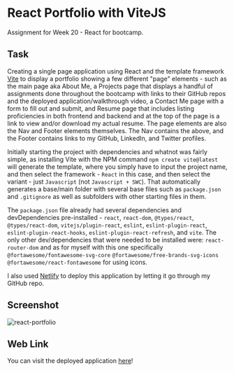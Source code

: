 # React Portfolio with ViteJS
Assignment for Week 20 - React for bootcamp.

## Task
Creating a single page application using React and the template framework [Vite](https://vitejs.dev/) to display a portfolio showing a few different "page" elements - such as the main page aka About Me, a Projects page that displays a handful of assignments done throughout the bootcamp with links to their GitHub repos and the deployed application/walkthrough video, a Contact Me page with a form to fill out and submit, and Resume page that includes listing proficiencies in both frontend and backend and at the top of the page is a link to view and/or download my actual resume. The page elements are also the Nav and Footer elements themselves. The Nav contains the above, and the Footer contains links to my GitHub, LinkedIn, and Twitter profiles.

Initially starting the project with dependencies and whatnot was fairly simple, as installing Vite with the NPM command `npm create vite@latest` will generate the template, where you simply have to input the project name, and then select the framework - `React` in this case, and then select the variant - just `Javascript` (not `Javascript + SWC`). That automatically generates a base/main folder with several base files such as `package.json` and `.gitignore` as well as subfolders with other starting files in them.

The `package.json` file already had several dependencies and devDependencies pre-installed - `react`, `react-dom`, `@types/react`, `@types/react-dom`, `vitejs/plugin-react`, `eslint`, `eslint-plugin-react`, `eslint-plugin-react-hooks`, `eslint-plugin-react-refresh`, and `vite`. The only other dev/dependencies that were needed to be installed were: `react-router-dom` and as for myself with this one specifically `@fortawesome/fontawesome-svg-core` `@fortawesome/free-brands-svg-icons` `@fortawesome/react-fontawesome` for using icons.

I also used [Netlify](https://www.netlify.com/) to deploy this application by letting it go through my GitHub repo.

## Screenshot
![react-portfolio](https://github.com/srwesley/react-portfolio-with-vitejs/assets/5975345/20c5ab3a-63c6-403b-9c8c-674b7e5e52be)

## Web Link
You can visit the deployed application [here](https://react-portfolio-sw722.netlify.app/)!
